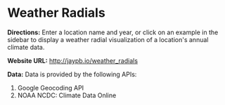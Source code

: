 # Weather Radials

**Directions:**
Enter a location name and year, or click on an example in the sidebar to display a weather radial visualization of a location's annual climate data.

**Website URL:** http://jaypb.io/weather_radials

**Data:**
Data is provided by the following APIs:
1. Google Geocoding API
2. NOAA NCDC: Climate Data Online
